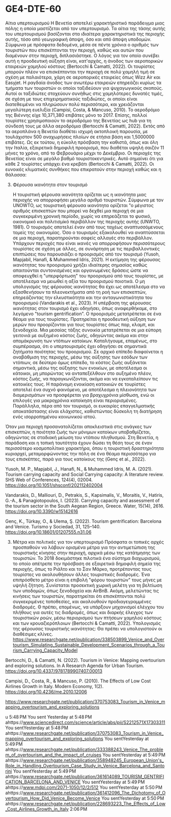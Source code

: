 # GE4-DTE-60

Αίτια υπερτουρισμού
  Η Βενετία αποτελεί χαρακτήριστικό παράδειγμα μιας πόλης η οποία μαστίζεται από τον υπερτουρισμό. Τα αίτια της τάσης αυτής του υπερτουρισμού βασίζονται στα ιδιαίτερα χαρακτηριστικά της περιοχής αυτής, τόσο από γεωγραφική άποψη, όσο και από άποψη υποδομών. Σύμφωνα με πρόσφατα δεδομένα, μέσα σε πέντε χρόνια ο αριθμός των τουριστών που επισκέπτονται την περιοχή, καθώς και αυτών που διαμένουν στην περιοχή, διπλασιάστηκε. Ο λόγος για τον οποίο συνέβει αυτή η προοδευτική αύξηση είναι, κατ'αρχάς, η άνοδος των αεροπορικών εταιρειών χαμηλού κόστους (Bertocchi & Camatti, 2022). Οι τουρίστες μπορούν πλέον να επισκέπτονται την περιοχή σε πολύ χαμηλή τιμή σε σχέση με παλαιότερα, χάρη σε αεροπορικές εταιρείες όπως Wizz Air και Easyjet. Η ραγδαία άνοδος των ανωτέρω εταιρειών επηρεάζει κυρίως τα τμήματα των τουριστών οι οποίοι ταξιδεύουν για ψυχαγωγικούς σκοπούς. Αυτοί οι ταξιδιώτες στοχεύουν συνήθως στις χαμηλότερες δυνατές τιμές, σε σχέση με τους επιχειρηματικούς ταξιδιώτες, οι οποίοι είναι διατεθειμένοι να πληρώσουν πολύ περισσότερα, και χρειάζονται μεγαλύτερη ευελιξία (Campisi, Costa, & Mancuso, 2010). Το αεροδρόμιο της Βιέννης είχε 10,371,380 επιβάτες μόνο το 2017. Επίσης, πολλοί τουρίστες χρησιμοποιούν το αεροδρόμιο της Βενετίας ως hub για τη σύνδεσή τους με άλλα αεροδρόμια (Bertocchi & Camatti, 2022).
  Εκτός από τα αεροπλάνα η Βενετία διαθέτει ισχυρή ακτοπλοική παρουσία, με τουλάχιστον 500 αναχωρήσεις πλοίων σε ετήσια βάση και 1,5000000 επιβάτες. Ως εκ τούτου, η εύκολη πρόσβαση την καθιστά, όπως και όλη την Ιταλία, εξαιρετικά δημοφιλή προορισμό, που διαθέται υψηλή σαιζόν 11 μήνες το χρόνο, από το Φεβρουάριο μέχρι το Δεκέμβριο. Οι περιοχές της Βενετίας είναι σε μεγάλο βαθμό τουριστοκεντρικές. Αυτό σημαίνει ότι για κάθε 2 τουρίστες υπάρχει ένα κρεβάτι (Bertocchi & Camatti, 2022).
  Οι ευνοικές κλιματικές συνθήκες που επικρατούν στην περιοχή καθώς και η θάλασσα:


3. Φέρουσα ικανότητα στον τουρισμό

    Η τουριστική φέρουσα ικανότητα ορίζεται ως η ικανότητα μιας περιοχής να απορροφήσει μεγάλο αριθμό τουριστών. Σύμφωνα με τον UNOWTO, ως τουριστική φέρουσα ικανότητα ορίζεται "ο μέγιστος αριθμός επισκεπτών που μπορεί να δεχθεί μια περιοχή σε μια συγκεκριμένη χρονική περίοδο, χωρίς να επηρεάζεται το φυσικό, οικονομικό και πολιτισμiκό περιβάλλον της περιοχής αυτής (UNWTO, 1981). Ο τουρισμός αποτελεί έναν από τους ταχέως αναπτυσσόμενους τομείς της οικονομίας. Όσο ο τουρισμός εξακολουθεί να αναπτύσσεται σε μια περιοχή, παρατηρούνται σαφείς αλλαγές στο περιβάλλον. Υπάρχουν περιοχές που είναι ικανές να απορροφήσουν περισσότερους τουρίστες σε σχέση με άλλες, σε συνάρτηση με τις περιβαλλοντικές επιπτώσεις που παρουσιάζει ο προορισμός από τον τουρισμό (Yusoh, Mapjabil, Hanafi, & Muhammed Idris, 2021). Η εκτίμηση της φέρουσας ικανότητας του προορισμού χρήζει ιδιαίτερης σημασίας καθώς απαιτούνται συντονισμένες και οργανωμένες δράσεις ώστε να αποφευχθεί η "υπερφόρτωση" του προορισμού από τους τουρίστες, με αποτέλεσμα να μειωθεί η αξία του προορισμού ποιοτικά. Ο μη υπολογισμός της φέρουσας ικανότητας θα έχει ως αποτέλεσμα στο να εξασθενήσουν τα πλεονεκτήματα από τη ροή των επισκεπτών, επηρεάζοντας την ελκυστικότητα και την ανταγωνιστικότητα του προορισμού (Vandarakis et al., 2023).
   Η υπέρβαση της φέρουσας ικανότητας στον τουρισμό έχει οδηγήσει, όπως αναφερθήκαμε, στο λεγόμενο "tourism gentrification". Ο προορισμός μετατρέπεται σε ένα θέαμα για τους τουρίστες. Πρατηρείται η προοδευτική αύξηση των μερών που προορίζονται για τους τουρίστες όπως παρ, κλαμπ, και ξενοδοχεία. Μια μεσαίας τάξης συνοικία μετατρέπεται σε μια εύπορη γειτονιά με αυξημένο κόστος ζωής, οδηγώντας ακόμα και στην απομάκρυνση των ντόπιων κατοίκων. Καταλήγουμε, επομένως, στο συμπέρασμα, ότι ο υπερτουρισμός έχει οδηγήσει σε σημαντικά ζητήματα ποιότητας του προορισμού. Σε αρχικό επίπεδο διαφαίνεται η αναβάθμιση της περιοχής, μέσω της αύξησης των εσόδων των ντόπιων, σε δεύτερο όμως επίπεδο, το κόστος ζωής αυξάνεται σημαντικά, μέσω της αύξησης των ενοικίων, με αποτέλεσμα οι κάτοικοι, μη μπορώντας να ανταπεξέλθουν στο αυξημένο πλέον, κόστος ζωής, να παραγκωνίζονται, ακόμα και να εγκαταλείπουν τις κατοικίες τους. Η παράνομη ενοικίαση κατοικιών σε τουρίστες αποτελεί ένα συχνό φαινόμενο, με αποτέλεσμα η πλειονότητα των διαμερισμάτων να προσφέρεται για βραχυχρόνια μίσθωση, ενώ οι επιλογές για μακροχρόνια κατοίκηση είναι περιορισμένες. Παράλληλα, πέρα από τον τουρισμό, οι ευκαιρίες επαγγελματικής αποκατάστασης είναι ελάχιστες, καθιστώντας δύσκολη τη διατήρηση ενός ισορροπημένου κοινωνικού ιστού.

Όταν μια περιοχή προσανατολίζεται αποκλειστικά στις ανάγκες των επισκεπτών, η ποιότητα ζωής των μόνιμων κατοίκων υποβαθμίζεται, οδηγώντας σε σταδιακή μείωση του ντόπιου πληθυσμού. Στη Βενετία, η παράδοση και η τοπική ταυτότητα έχουν δώσει τη θέση τους σε έναν περισσότερο κοσμοπολίτικο χαρακτήρα, όπου η τουριστική δραστηριότητα κυριαρχεί, μεταμορφώνοντας την πόλη σε ένα θέαμα περισσότερο για τους επισκέπτες, παρά για τους κατοίκους της (Genç et al., 2022).
   

   Yusoh, M. P., Mapjabil, J., Hanafi, N., & Muhammed Idris, M. A. (2021). Tourism carrying capacity and Social Carrying capacity: A literature review. SHS Web of Conferences, 124(4), 02004. https://doi.org/10.1051/shsconf/202112402004

   Vandarakis, D., Malliouri, D., Petrakis, S., Kapsimalis, V., Moraitis, V., Hatiris, G.-A., & Panagiotopoulos, I. (2023). Carrying capacity and assessment of the tourism sector in the South Aegean Region, Greece. Water, 15(14), 2616. https://doi.org/10.3390/w15142616

Genç, K., Türkay, O., & Ulema, Ş. (2022). Tourism gentrification: Barcelona and Venice. Turismo y Sociedad, 31, 125–140. https://doi.org/10.18601/01207555.n31.06

  3. Μέτρα και πολιτικές για τον υπερτουρισμό
     Πρόσφατα οι τοπικές αρχές προσπαθούν να λάβουν ορισμένα μέτρα για την αντιμετώπιση της τουριστικής κίνησης στην περιοχή, αρχικά μέσω της κατάτμησης των τουριστών. To 2018 δοκιμάστηκε πιλοτικά ένα σύστημα διαχωρισμού, το οποίο απέτρεπε την πρόσβαση σε εξαιρετικά δημοφιλή σημεία της περιοχής, όπως το Ριάλτο και το Σαν Μάρκο, προτρέποντας τους τουρίστες να ακολουθήσουν άλλες τουριστικές διαδρομές. Ένα επιπρόσθετο μέτρο είναι η επιβολή "φόρου τουριστών" τους μήνες με υψηλή ζήτηση. Συνίσταται προσεκτική χωρική μελέτη για τη βελτίωση των υποδομών, όπως ξενοδοχεία και AirBnB. Ακόμη, μελετώντας τις κινήσεις των τουριστών, παρατηρείται ότι επισκέπτονται πολύ συγκεκριμένες τοποθεσίες, και ακολουθούν προδιαγεγραμμένες διαδρομές. Θ πρέπει, επομένως, να υπάρξουν μηχανισμοί ελέγχου του πλήθους για αυτές τις διαδρομές, όπως και διαρκής έλεγχος των τουριστικών ροών, μέσω περιορισμού των πτήσεων χαμηλού κόστους και των κρουαζιερόπλοιων (Bertocchi & Camatti, 2022).
  Υπολογισμός της φέρουσας τουριστικής ικανότητας: Θα πρέπει να υπολογιστούν οι διαθέσιμες κλίνες. https://www.researchgate.net/publication/338503899_Venice_and_Overtourism_Simulating_Sustainable_Development_Scenarios_through_a_Tourism_Carrying_Capacity_Model


Bertocchi, D., & Camatti, N. (2022). Tourism in Venice: Mapping overtourism and exploring solutions. In A Research Agenda for Urban Tourism. https://doi.org/10.4337/9781789907407.00013

Campisi, D., Costa, R., & Mancuso, P. (2010). The Effects of Low Cost Airlines Growth in Italy. Modern Economy, 1(2). https://doi.org/10.4236/me.2010.12006

https://www.researchgate.net/publication/370753083_Tourism_in_Venice_mapping_overtourism_and_exploring_solutions



u 5:48 PM
You sent
Yesterday at 5:48 PM
ahttps://www.sciencedirect.com/science/article/abs/pii/S2212571X17303311
You sentYesterday at 5:48 PM
ahttps://www.researchgate.net/publication/370753083_Tourism_in_Venice_mapping_overtourism_and_exploring_solutions
You sentYesterday at 5:49 PM
ahttps://www.researchgate.net/publication/333388243_Venice_The_problem_of_overtourism_and_the_impact_of_cruises
You sentYesterday at 5:49 PM
ahttps://www.researchgate.net/publication/358948245_European_Union's_Role_in_Handling_Overtourism_Case_Study_in_Venice_Barcelona_and_Santorini
You sentYesterday at 5:49 PM
ahttps://www.researchgate.net/publication/361614089_TOURISM_GENTRIFICATION_BARCELONA_AND_VENICE
You sentYesterday at 5:49 PM
ahttps://www.mdpi.com/2071-1050/12/2/512
You sentYesterday at 5:50 PM
ahttps://www.researchgate.net/publication/361412096_The_Dichotomy_of_Overtourism_How_Did_Venice_Become_Venice
You sentYesterday at 5:50 PM
ahttps://www.researchgate.net/publication/228693223_The_Effects_of_Low_Cost_Airlines_Growth_in_Italy
2:06 PM
